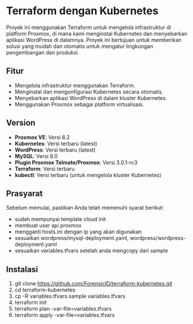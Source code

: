 # Terraform dengan Kubernetes

Proyek ini menggunakan Terraform untuk mengelola infrastruktur di platform Proxmox, di mana kami menginstal Kubernetes dan menyebarkan aplikasi WordPress di dalamnya. Proyek ini bertujuan untuk memberikan solusi yang mudah dan otomatis untuk mengatur lingkungan pengembangan dan produksi.

## Fitur

- Mengelola infrastruktur menggunakan Terraform.
- Menginstal dan mengonfigurasi Kubernetes secara otomatis.
- Menyebarkan aplikasi WordPress di dalam kluster Kubernetes.
- Menggunakan Proxmox sebagai platform virtualisasi.

## Version

- **Proxmox VE**: Versi 8.2
- **Kubernetes**: Versi terbaru (latest)
- **WordPress**: Versi terbaru (latest)
- **MySQL**: Versi 8.0
- **Plugin Proxmox Telmate/Proxmox**: Versi 3.0.1-rc3
- **Terraform**: Versi terbaru
- **kubectl**: Versi terbaru (untuk mengelola kluster Kubernetes)

## Prasyarat

Sebelum memulai, pastikan Anda telah memenuhi syarat berikut:

- sudah mempunyai template cloud init
- membuat user api proxmox
- mengganti hosts.ini dengan ip yang akan digunakan
- sesuaikan wordpress/mysql-deployment.yaml, wordpress/wordpress-deployment.yaml
- sesuaikan variables.tfvars setelah anda mengcopy dari sample

## Instalasi
1. git clone https://github.com/ForensicID/terraform-kubernetes.git
2. cd terraform-kubernetes
3. cp -R variables.tfvars.sample variables.tfvars
4. terraform init
5. terraform plan -var-file=variables.tfvars
6. terraform apply -var-file=variables.tfvars
